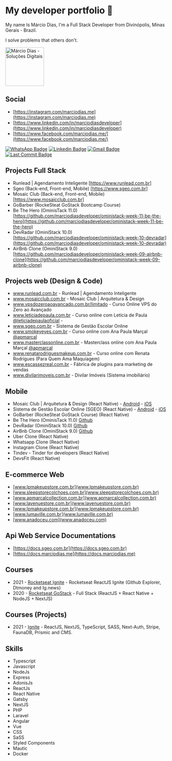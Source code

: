 <!--
**marciodiasdeveloper/marciodiasdeveloper** is a ✨ _special_ ✨ repository because its `README.md` (this file) appears on your GitHub profile.

Here are some ideas to get you started:

- 🔭 I’m currently working on ...
- 🌱 I’m currently learning ...
- 👯 I’m looking to collaborate on ...
- 🤔 I’m looking for help with ...
- 💬 Ask me about ...
- 📫 How to reach me: ...
- 😄 Pronouns: ...
- ⚡ Fun fact: ...
-->


# My developer portfolio 👋

My name Is Márcio Dias, I'm a Full Stack Developer from Divinópolis, Minas Gerais - Brazil.

I solve problems that others don't.

<img src="https://admin.marciodias.me/images/marca/vertical/marca-default.png" width="120" alt="Márcio Dias - Soluções Digitais" />

## Social

- [https://instagram.com/marciodias.me](https://instagram.com/marciodias.me)
- [https://www.linkedin.com/in/marciodiasdeveloper](https://www.linkedin.com/in/marciodiasdeveloper)
- [https://www.facebook.com/marciodias.me/](https://www.facebook.com/marciodias.me/)

[![WhatsApp Badge](https://img.shields.io/badge/WhatsApp-25D366?style=flat-square&logo=whatsapp&logoColor=white)](https://marciodias.me/whatsapp)
[![Linkedin Badge](https://img.shields.io/badge/-M%C3%A1rcio%20Dias-blue?style=flat-square&logo=Linkedin&logoColor=white&link=https://www.linkedin.com/in/marciodiasdeveloper/)](https://www.linkedin.com/in/nelsonsantosaraujo/)
[![Gmail Badge](https://img.shields.io/badge/-contato@marciodias.me-red?style=flat-square&link=mailto:contato@marciodias.me)](mailto:contato@marciodias.me)
[![Last Commit Badge](https://img.shields.io/github/last-commit/marciodiasdeveloper/marciodiasdeveloper)]()

## Projects Full Stack

- Runlead | Agendamento Inteligente [https://www.runlead.com.br]
- Sgeo (Back-end, Front-end, Mobile) [https://www.sgeo.com.br]
- Mosaic Club (Back-end, Front-end, Mobile) [https://www.mosaicclub.com.br]
- GoBarber (RockeSteat GoStack Bootcamp Course)
- Be The Hero (OminisTack 11.0) [https://github.com/marciodiasdeveloper/oministack-week-11-be-the-hero](https://github.com/marciodiasdeveloper/oministack-week-11-be-the-hero)
- DevRadar (OminiStack 10.0) [https://github.com/marciodiasdeveloper/oministack-week-10-devradar](https://github.com/marciodiasdeveloper/oministack-week-10-devradar)
- AirBnb Clone (OminiStack 9.0) [https://github.com/marciodiasdeveloper/oministack-week-09-airbnb-clone](https://github.com/marciodiasdeveloper/oministack-week-09-airbnb-clone)

## Projects web (Design & Code)

- www.runlead.com.br - Runlead | Agendamento Inteligente
- www.mosaicclub.com.br - Mosaic Club | Arquitetura & Design
- www.vpsdozeroaoavancado.com.br/limitado - Curso Online VPS do Zero ao Avançado
- www.leticiadepaula.com.br - Curso online com Letícia de Paula [@leticiadepaulaoficial](https://www.instagram.com/leticiadepaulaoficial/) - 
- www.sgeo.com.br - Sistema de Gestão Escolar Online
- www.smokeyeyes.com.br - Curso online com Ana Paula Marçal [@apmarcal](https://www.instagram.com/apmarcal/)
- www.masterclassonline.com.br - Masterclass online com Ana Paula Marçal [@apmarcal](https://www.instagram.com/apmarcal/)
- www.renatarodriguesmakeup.com.br - Curso online com Renata Rodrigues (Para Quem Ama Maquiagem)
- www.escassezreal.com.br - Fábrica de plugins para marketing de vendas
- www.divilarimoveis.com.br - Divilar Imóveis (Sistema imobiliário)


## Mobile
- Mosaic Club | Arquitetura & Design (React Native) - [Android](https://mosaicclub.com.br/android) - [iOS](https://mosaicclub.com.br/ios)
- Sistema de Gestão Escolar Online (SGEO) (React Native) - [Android](https://play.google.com/store/apps/details?id=com.marciodias.sgeo) - [iOS](https://apps.apple.com/us/app/sgeo/id1304336256?l=pt&ls=1)
- GoBarber (RockeSteat GoStack Course) (React Native)
- Be The Hero (OminisTack 11.0) [Github](https://github.com/marciodiasdeveloper/oministack-week-11-be-the-hero)
- DevRadar (OminiStack 10.0) [Github](https://github.com/marciodiasdeveloper/oministack-week-10-devradar)
- AirBnb Clone (OminiStack 9.0) [Github](https://github.com/marciodiasdeveloper/oministack-week-09-airbnb-clone)
- Uber Clone (React Native)
- Whatsapp Clone (React Native)
- Instagram Clone (React Native)
- Tindev - Tinder for developers (React Native)
- DevsFit (React Native)


## E-commerce Web
- [www.lpmakeupstore.com.br](www.lpmakeupstore.com.br)
- [www.sleepstorecolchoes.com.br](www.sleepstorecolchoes.com.br)
- [www.apmarcalcollection.com.br](www.apmarcalcollection.com.br)
- [www.lavenuestore.com.br](www.lavenuestore.com.br)
- [www.lpmakeupstore.com.br](www.lpmakeupstore.com.br)
- [www.lumaville.com.br](www.lumaville.com.br)
- [www.anadoceu.com](www.anadoceu.com)


## Api Web Service Documentations

- [https://docs.sgeo.com.br](https://docs.sgeo.com.br)
- [https://docs.marciodias.me](https://docs.marciodias.me)

## Courses

- 2021 - [Rocketseat Ignite](https://github.com/marciodiasdeveloper/ignite) - Rocketseat ReactJS Ignite (Github Explorer, Dtmoney and Ig.news)
- 2020 - [Rocketseat GoStack](https://rocketseat.com.br/) - Full Stack (ReactJS + React Native + NodeJS + NextJS)

## Courses (Projects)

- 2021 - [Ignite](https://github.com/marciodiasdeveloper/ignews) - ReactJS, NextJS, TypeScript, SASS, Next-Auth, Stripe, FaunaDB, Prismic and CMS.

## Skills

- Typescript
- Javascript
- NodeJs
- Express
- AdonisJs
- ReactJs
- React Native
- Gatsby
- NextJS
- PHP
- Laravel
- Angular
- Vue
- CSS
- SaSS
- Styled Components
- Mautic
- Docker

